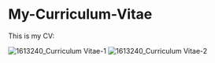 # My-Curriculum-Vitae
This is my CV:

![1613240_Curriculum Vitae-1](https://user-images.githubusercontent.com/48848418/92989610-a0cf4f00-f4ff-11ea-8b72-91075c3a2a39.jpg)
![1613240_Curriculum Vitae-2](https://user-images.githubusercontent.com/48848418/92989648-d116ed80-f4ff-11ea-9249-fac175876715.jpg)
